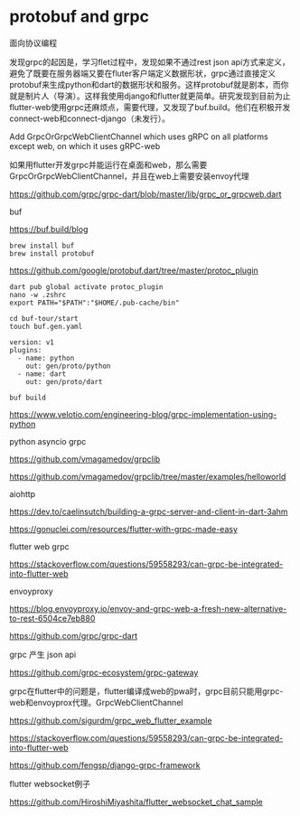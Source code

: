 # protobuf and grpc

面向协议编程

发现grpc的起因是，学习flet过程中，发现如果不通过rest json api方式来定义，避免了既要在服务器端又要在fluter客户端定义数据形状，grpc通过直接定义protobuf来生成python和dart的数据形状和服务。这样protobuf就是剧本，而你就是制片人（导演）。这样我使用django和flutter就更简单。研究发现到目前为止flutter-web使用grpc还麻烦点，需要代理，又发现了buf.build。他们在积极开发connect-web和connect-django（未发行）。

Add GrpcOrGrpcWebClientChannel which uses gRPC on all platforms except web, on which it uses gRPC-web

如果用flutter开发grpc并能运行在桌面和web，那么需要GrpcOrGrpcWebClientChannel，并且在web上需要安装envoy代理

https://github.com/grpc/grpc-dart/blob/master/lib/grpc_or_grpcweb.dart

buf

https://buf.build/blog

```
brew install buf
brew install protobuf
```

https://github.com/google/protobuf.dart/tree/master/protoc_plugin

```
dart pub global activate protoc_plugin
nano -w .zshrc
export PATH="$PATH":"$HOME/.pub-cache/bin"
```

```
cd buf-tour/start
touch buf.gen.yaml
```

```
version: v1
plugins:
  - name: python
    out: gen/proto/python
  - name: dart
    out: gen/proto/dart
```

```
buf build
```

https://www.velotio.com/engineering-blog/grpc-implementation-using-python

python asyncio grpc

https://github.com/vmagamedov/grpclib

https://github.com/vmagamedov/grpclib/tree/master/examples/helloworld

aiohttp

https://dev.to/caelinsutch/building-a-grpc-server-and-client-in-dart-3ahm

https://gonuclei.com/resources/flutter-with-grpc-made-easy

flutter web grpc

https://stackoverflow.com/questions/59558293/can-grpc-be-integrated-into-flutter-web

envoyproxy

https://blog.envoyproxy.io/envoy-and-grpc-web-a-fresh-new-alternative-to-rest-6504ce7eb880

https://github.com/grpc/grpc-dart

grpc 产生 json api

https://github.com/grpc-ecosystem/grpc-gateway

grpc在flutter中的问题是，flutter编译成web的pwa时，grpc目前只能用grpc-web和envoyprox代理。GrpcWebClientChannel

https://github.com/sigurdm/grpc_web_flutter_example

https://stackoverflow.com/questions/59558293/can-grpc-be-integrated-into-flutter-web



https://github.com/fengsp/django-grpc-framework



flutter websocket例子

https://github.com/HiroshiMiyashita/flutter_websocket_chat_sample



